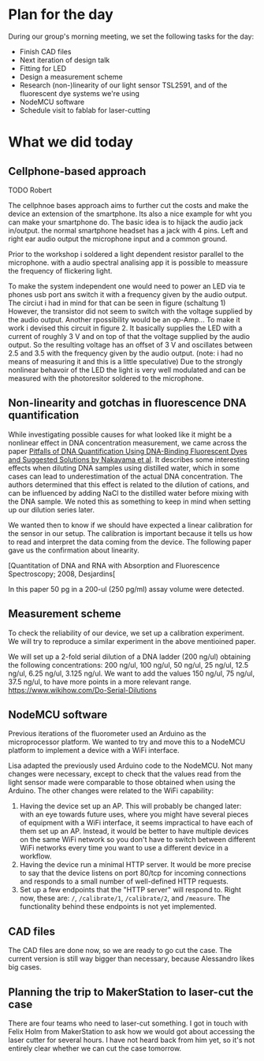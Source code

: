 # Plan for the day

During our group's morning meeting, we set the following tasks for the day:

* Finish CAD files
* Next iteration of design talk
* Fitting for LED
* Design a measurement scheme
* Research (non-)linearity of our light sensor TSL2591, and of the fluorescent dye systems we're using
* NodeMCU software
* Schedule visit to fablab for laser-cutting

# What we did today

## Cellphone-based approach

TODO Robert

The cellphnoe bases approach aims to further cut the costs and make the device an extension of the smartphone. Its also a nice example for wht you can make your smartphone do.
The basic idea is to hijack the audio jack in/output. the normal smartphone headset has a jack with 4 pins. Left and right ear audio output the microphone input and a common ground.

Prior to the workshop i soldered a light dependent resistor parallel to the microphone. with a audio spectral analising app it is possible to meassure the frequency of flickering light. 

To make the system independent one would need to power an LED via te phones usb port ans switch it with a frequency given by the audio output.
The circiut i had in mind for that can be seen in figure (schaltung 1)
However, the transistor did not seem to switch with the voltage supplied by the audio output. Another rpossibility would be an op-Amp...
To make it work i devised this circuit in figure 2. It basically supplies the LED with a current of roughly 3 V and on top of that the voltage supplied by the audio output. So the resulting voltage has an offset of 3 V and oscillates between 2.5 and 3.5 with the frequency given by the audio output. (note: i had no means of measuring it and this is a little speculative) 
Due to the strongly nonlinear behavoir of the LED the light is very well modulated and can be measured with the photoresitor soldered to the microphone. 

## Non-linearity and gotchas in fluorescence DNA quantification

While investigating possible causes for what looked like it might be a nonlinear effect in DNA concentration measurement, we came across the paper [Pitfalls of DNA Quantification Using DNA-Binding Fluorescent Dyes and Suggested Solutions by Nakayama et al](https://www.ncbi.nlm.nih.gov/pmc/articles/PMC4777359/).
It describes some interesting effects when diluting DNA samples using distilled water, which in some cases can lead to underestimation of the actual DNA concentration. The authors determined that this effect is related to the dilution of cations, and can be influenced by adding NaCl to the distilled water before mixing with the DNA sample. We noted this as something to keep in mind when setting up our dilution series later.

We wanted then to know if we should have expected a linear calibration for the sensor in our setup.
The calibration is important because it tells us how to read and interpret the data coming from the device.
The following paper gave us the confirmation about linearity.

[Quantitation of DNA and RNA with Absorption and Fluorescence Spectroscopy;
2008, Desjardins[

In this paper 50 pg in a 200-ul (250 pg/ml) assay volume were detected.

## Measurement scheme

To check the reliability of our device, we set up a calibration experiment. We will try to reproduce a similar experiment in the above mentioined paper.

We will set up a 2-fold serial dilution of a DNA ladder (200 ng/ul) obtaining the following concentrations:
200 ng/ul, 100 ng/ul, 50 ng/ul, 25 ng/ul, 12.5 ng/ul, 6.25 ng/ul, 3.125 ng/ul.
We want to add the values 150 ng/ul, 75 ng/ul, 37.5 ng/ul, to have more points in a more relevant range.
https://www.wikihow.com/Do-Serial-Dilutions

## NodeMCU software

Previous iterations of the fluorometer used an Arduino as the microprocessor platform. We wanted to try and move this to a NodeMCU platform to implement a device with a WiFi interface.

Lisa adapted the previously used Arduino code to the NodeMCU. Not many changes were necessary, except to check that the values read from the light sensor made were comparable to those obtained when using the Arduino. The other changes were related to the WiFi capability:

1. Having the device set up an AP. This will probably be changed later: with an eye towards future uses, where you might have several pieces of equipment with a WiFi interface, it seems impractical to have each of them set up an AP. Instead, it would be better to have multiple devices on the same WiFi network so you don't have to switch between different WiFi networks every time you want to use a different device in a workflow.
2. Having the device run a minimal HTTP server. It would be more precise to say that the device listens on port 80/tcp for incoming connections and responds to a small number of well-defined HTTP requests.
3. Set up a few endpoints that the "HTTP server" will respond to. Right now, these are: `/`, `/calibrate/1`, `/calibrate/2`, and `/measure`. The functionality behind these endpoints is not yet implemented.

## CAD files

The CAD files are done now, so we are ready to go cut the case. The current version is still way bigger than necessary, because Alessandro likes big cases.

## Planning the trip to MakerStation to laser-cut the case

There are four teams who need to laser-cut something.
I got in touch with Felix Holm from MakerStation to ask how we would got about accessing the laser cutter for several hours. I have not heard back from him yet, so it's not entirely clear whether we can cut the case tomorrow.
